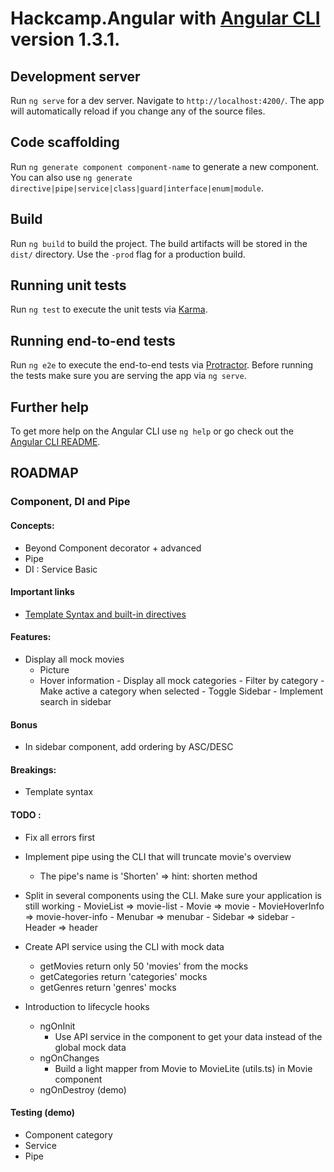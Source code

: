 # Hackcamp.Angular  with [Angular CLI](https://github.com/angular/angular-cli) version 1.3.1.

## Development server

Run `ng serve` for a dev server. Navigate to `http://localhost:4200/`. The app will automatically reload if you change any of the source files.

## Code scaffolding

Run `ng generate component component-name` to generate a new component. You can also use `ng generate directive|pipe|service|class|guard|interface|enum|module`.

## Build

Run `ng build` to build the project. The build artifacts will be stored in the `dist/` directory. Use the `-prod` flag for a production build.

## Running unit tests

Run `ng test` to execute the unit tests via [Karma](https://karma-runner.github.io).

## Running end-to-end tests

Run `ng e2e` to execute the end-to-end tests via [Protractor](http://www.protractortest.org/).
Before running the tests make sure you are serving the app via `ng serve`.

## Further help

To get more help on the Angular CLI use `ng help` or go check out the [Angular CLI README](https://github.com/angular/angular-cli/blob/master/README.md).


## ROADMAP
 

### Component, DI and Pipe

#### Concepts:
   - Beyond Component decorator + advanced
   - Pipe
   - DI : Service Basic
   
#### Important links
  - [Template Syntax and built-in directives](https://angular.io/guide/template-syntax)
  
#### Features:
  
   - Display all mock movies
      - Picture
      - Hover information
    - Display all mock categories
    - Filter by category
    - Make active a category when selected
    - Toggle Sidebar
    - Implement search in sidebar
 

#### Bonus
  - In sidebar component, add ordering by ASC/DESC 

#### Breakings:
  - Template syntax 

#### TODO :
  - Fix all errors first
  - Implement pipe using the CLI that will truncate movie's overview 
    - The pipe's name is 'Shorten' => hint: shorten method
  
  - Split in several components using the CLI. Make sure your application is still working
        - MovieList => movie-list
          - Movie => movie
            - MovieHoverInfo => movie-hover-info
        - Menubar => menubar
        - Sidebar => sidebar
        - Header => header 
        
  - Create API service using the CLI with mock data
      - getMovies return only 50 'movies' from the mocks
      - getCategories return 'categories' mocks
      - getGenres return 'genres' mocks
      
  - Introduction to lifecycle hooks
    - ngOnInit
      - Use API service in the component to get your data instead of the
      global mock data
    - ngOnChanges
      - Build a light mapper from Movie to MovieLite (utils.ts) in Movie component
    - ngOnDestroy (demo)
  
#### Testing (demo)
  - Component category
  - Service
  - Pipe

